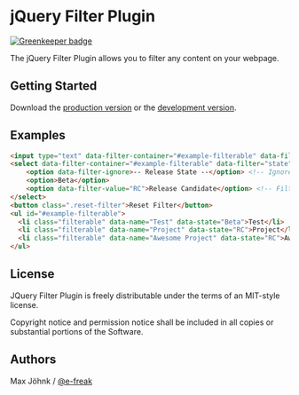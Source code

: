 # jQuery Filter Plugin

[![Greenkeeper badge](https://badges.greenkeeper.io/maxjoehnk/jQuery-Filter-Plugin.svg)](https://greenkeeper.io/)

The jQuery Filter Plugin allows you to filter any content on your webpage. 

## Getting Started

Download the [production version][min] or the [development version][max].

[min]: https://raw.github.com/e-freak/jQuery-Filter-Plugin/master/dist/jquery.filter.min.js
[max]: https://raw.github.com/e-freak/jQuery-Filter-Plugin/master/dist/jquery.filter.js

## Examples
```html
<input type="text" data-filter-container="#example-filterable" data-filter="name" class="filter">
<select data-filter-container="#example-filterable" data-filter="state" class="filter">
	<option data-filter-ignore>-- Release State --</option> <!-- Ignore this option -->
	<option>Beta</option>
	<option data-filter-value="RC">Release Candidate</option> <!-- Filter with "RC" instead of "Release Candidate"-->
</select>
<button class=".reset-filter">Reset Filter</button>
<ul id="#example-filterable">
  <li class="filterable" data-name="Test" data-state="Beta">Test</li>
  <li class="filterable" data-name="Project" data-state="RC">Project</li>
  <li class="filterable" data-name="Awesome Project" data-state="RC">Awesome Project</li>
</ul>
```

## License
JQuery Filter Plugin is freely distributable under the terms of an MIT-style license.

Copyright notice and permission notice shall be included in all copies or substantial portions of the Software.

## Authors
Max J&ouml;hnk / [@e-freak](https://twitter.com/efreak1996)
